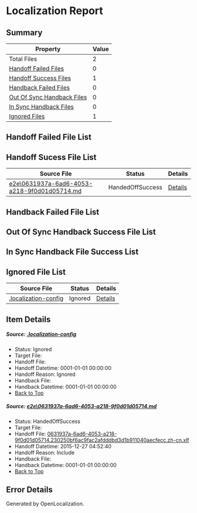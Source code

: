 # <a name='report-top'></a> Localization Report

## Summary
 Property | Value 
 -------- | ----- 
 Total Files | 2
[ Handoff Failed Files ](#handoff-failed-list)| 0
[ Handoff Success Files ](#handoff-success-list)| 1
[ Handback Failed Files ](#handback-failed-list)| 0
[ Out Of Sync Handback Files ](#outofsync-handback-success-list)| 0
[ In Sync Handback Files ](#insync-handback-success-list)| 0
[ Ignored Files ](#ignored-list)| 1

## <a name='handoff-failed-list'></a> Handoff Failed File List

## <a name='handoff-success-list'></a> Handoff Sucess File List
 Source File | Status | Details 
 ----------- | ------ | ------- 
 [e2e\0631937a-6ad6-4053-a218-9f0d01d05714.md](https://github.com/OpenLocalizationTest/oltest/blob/4719d2d835e6187a06ce1fb11947b5feac8d3aa8/e2e/0631937a-6ad6-4053-a218-9f0d01d05714.md) | HandedOffSuccess | [Details](#8ec3b406e1faac1a24b8c117b65d199fa4c003361)

## <a name='handback-failed-list'></a> Handback Failed File List

## <a name='outofsync-handback-success-list'></a> Out Of Sync Handback Success File List

## <a name='insync-handback-success-list'></a> In Sync Handback File Success List

## <a name='ignored-list'></a> Ignored File List
 Source File | Status | Details 
 ----------- | ------ | ------- 
 [.localization-config](https://github.com/OpenLocalizationTest/oltest/blob/4719d2d835e6187a06ce1fb11947b5feac8d3aa8/.localization-config) | Ignored | [Details](#44c464a08dbf62d71471374c459d78e5fe18d7550)

## Item Details
##### <a name='44c464a08dbf62d71471374c459d78e5fe18d7550'></a> Source: [.localization-config](https://github.com/OpenLocalizationTest/oltest/blob/4719d2d835e6187a06ce1fb11947b5feac8d3aa8/.localization-config)
* Status: Ignored
* Target File: 
* Handoff File: 
* Handoff Datetime: 0001-01-01 00:00:00
* Handoff Reason: Ignored
* Handback File: 
* Handback Datetime: 0001-01-01 00:00:00
* [Back to Top](#report-top)

##### <a name='8ec3b406e1faac1a24b8c117b65d199fa4c003361'></a> Source: [e2e\0631937a-6ad6-4053-a218-9f0d01d05714.md](https://github.com/OpenLocalizationTest/oltest/blob/4719d2d835e6187a06ce1fb11947b5feac8d3aa8/e2e/0631937a-6ad6-4053-a218-9f0d01d05714.md)
* Status: HandedOffSuccess
* Target File: 
* Handoff File: [0631937a-6ad6-4053-a218-9f0d01d05714.230250bf6ac9fac2afdddbd3d1b911040aecfecc.zh-cn.xlf](https://github.com/OpenLocalizationTestOrg/olhandoff/blob/6572ba4bde8de5b02e542f92306a40137f56ff81/ol-handoff/OpenLocalizationTestOrg/oltest.zh-cn/qimu/0631937a-6ad6-4053-a218-9f0d01d05714.230250bf6ac9fac2afdddbd3d1b911040aecfecc.zh-cn.xlf)
* Handoff Datetime: 2015-12-27 04:52:40
* Handoff Reason: Include
* Handback File: 
* Handback Datetime: 0001-01-01 00:00:00
* [Back to Top](#report-top)


## Error Details

Generated by OpenLocalization.
